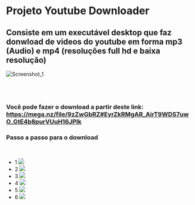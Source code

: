 <h1>Projeto Youtube Downloader </h1>

<h2>Consiste em um executável desktop que faz donwload de videos do youtube em forma mp3 (Audio) e mp4 (resoluções full hd e baixa resolução) </h2>

![Screenshot_1](https://user-images.githubusercontent.com/65437607/145722890-7f43b0d1-408a-49e4-8c38-9559be25f23f.png)


<br><br>
<h3>Você pode fazer o download a partir deste link: <a href="https://mega.nz/file/9zZwGbRZ#EyrZkRMgAR_AirT9WDS7uwO_GtE4b8purVUuH16JPlk">https://mega.nz/file/9zZwGbRZ#EyrZkRMgAR_AirT9WDS7uwO_GtE4b8purVUuH16JPlk</a>
  
  
  <h3> Passo a passo para o download </h3>
  <br>

  <ul>
    <li>
     1
    <img src="https://user-images.githubusercontent.com/65437607/145723254-2292c595-119b-4b1c-8faf-ceb75b368e17.png">
    </li>
    <li>
     2
    <img src="https://user-images.githubusercontent.com/65437607/145723372-fd45f399-485a-4cca-9051-8cb20135340e.png">
    </li>
    <li>
     3
    <img src="https://user-images.githubusercontent.com/65437607/145723373-c21adf04-d7f3-48e5-b268-0795e36b3a33.png">
    </li>
    <li>
     4
    <img src="https://user-images.githubusercontent.com/65437607/145723374-6d5e57f3-f29f-449d-ab63-0a250d83deb3.png">
    </li>
    <li>
     5
    <img src="https://user-images.githubusercontent.com/65437607/145723376-6bbb7105-9ad4-4b1c-a371-3b60aebd9c94.png">
    </li>
    <li>
     6
    <img src="https://user-images.githubusercontent.com/65437607/145723377-17ab0297-b8e9-41d0-a782-1e2c41d172c2.png">
    </li>

    
  </ul>


